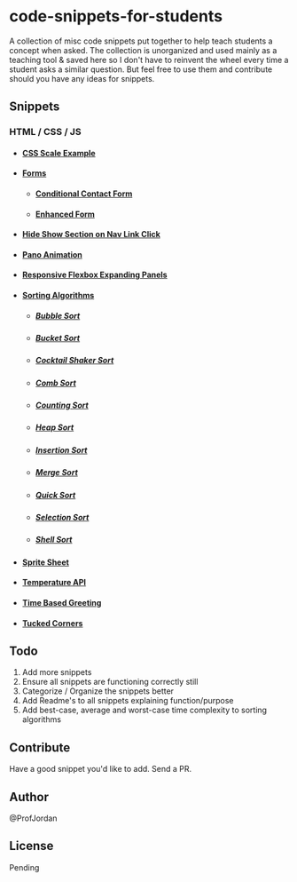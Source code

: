 # code-snippets-for-students

A collection of misc code snippets put together to help teach students a concept when asked. The collection is unorganized and used mainly as a teaching tool & saved here so I don't have to reinvent the wheel every time a student asks a similar question. But feel free to use them and contribute should you have any ideas for snippets.

## Snippets

### HTML / CSS / JS

- #### [CSS Scale Example](./css-scale-example/)
- #### [Forms](./forms/)
  - #### [Conditional Contact Form](./forms/conditional-contact-form/)
  - #### [Enhanced Form](./forms/enhanced-form/)
- #### [Hide Show Section on Nav Link Click](./hide-show-section-on-nav-link-click/)
- #### [Pano Animation](./pano-animation/)
- #### [Responsive Flexbox Expanding Panels](./responsive-flexbox-expanding-panels/)
- #### [Sorting Algorithms](./sorting-algorithms/)
  - ##### [Bubble Sort](./sorting-algorithms/bubble-sort/)
  - ##### [Bucket Sort](./sorting-algorithms/bucket-sort/)
  - ##### [Cocktail Shaker Sort](./sorting-algorithms/cocktail-shaker-sort/)
  - ##### [Comb Sort](./sorting-algorithms/comb-sort/) 
  - ##### [Counting Sort](./sorting-algorithms/counting-sort/)
  - ##### [Heap Sort](./sorting-algorithms/heap-sort/)
  - ##### [Insertion Sort](./sorting-algorithms/insertion-sort/)
  - ##### [Merge Sort](./sorting-algorithms/merge-sort/)
  - ##### [Quick Sort](./sorting-algorithms/quick-sort/)
  - ##### [Selection Sort](./sorting-algorithms/selection-sort/)
  - ##### [Shell Sort](./sorting-algorithms/shell-sort/)
- #### [Sprite Sheet](./sprite-sheet/)
- #### [Temperature API](./temperature-api/)
- #### [Time Based Greeting](./time-based-greeting/)
- #### [Tucked Corners](./tucked-corners/)

## Todo
1. Add more snippets
2. Ensure all snippets are functioning correctly still
3. Categorize / Organize the snippets better
4. Add Readme's to all snippets explaining function/purpose
5. Add best-case, average and worst-case time complexity to sorting algorithms

## Contribute
Have a good snippet you'd like to add. Send a PR.

## Author
@ProfJordan

## License
Pending